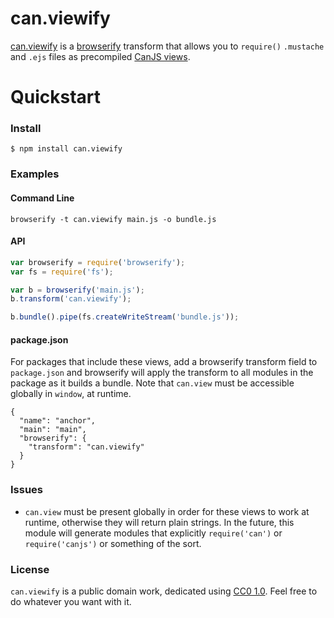 # can.viewify

[can.viewify](https://github.com/sykopomp/can.viewify) is a
[browserify](http://browserify.org/) transform that allows you to `require()`
`.mustache` and `.ejs` files as precompiled
[CanJS views](http://canjs.com/docs/can.view.html).

# Quickstart

### Install

    $ npm install can.viewify

### Examples

#### Command Line

```
browserify -t can.viewify main.js -o bundle.js
```

#### API

```javascript
var browserify = require('browserify');
var fs = require('fs');

var b = browserify('main.js');
b.transform('can.viewify');

b.bundle().pipe(fs.createWriteStream('bundle.js'));
```

#### package.json

For packages that include these views, add a browserify transform field to
`package.json` and browserify will apply the transform to all modules in the
package as it builds a bundle. Note that `can.view` must be accessible globally
in `window`, at runtime.

```
{
  "name": "anchor",
  "main": "main",
  "browserify": {
    "transform": "can.viewify"
  }
}
```

### Issues

* `can.view` must be present globally in order for these views to work at
  runtime, otherwise they will return plain strings. In the future, this module
  will generate modules that explicitly `require('can')` or `require('canjs')`
  or something of the sort.

### License

`can.viewify` is a public domain work, dedicated using
[CC0 1.0](https://creativecommons.org/publicdomain/zero/1.0/). Feel free to do
whatever you want with it.
